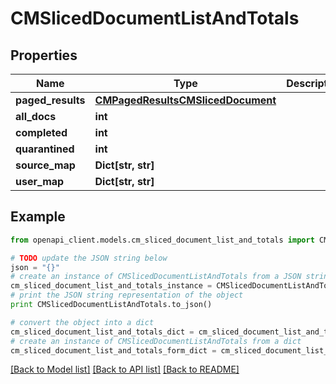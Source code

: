 # CMSlicedDocumentListAndTotals


## Properties
Name | Type | Description | Notes
------------ | ------------- | ------------- | -------------
**paged_results** | [**CMPagedResultsCMSlicedDocument**](CMPagedResultsCMSlicedDocument.md) |  | 
**all_docs** | **int** |  | 
**completed** | **int** |  | 
**quarantined** | **int** |  | 
**source_map** | **Dict[str, str]** |  | 
**user_map** | **Dict[str, str]** |  | 

## Example

```python
from openapi_client.models.cm_sliced_document_list_and_totals import CMSlicedDocumentListAndTotals

# TODO update the JSON string below
json = "{}"
# create an instance of CMSlicedDocumentListAndTotals from a JSON string
cm_sliced_document_list_and_totals_instance = CMSlicedDocumentListAndTotals.from_json(json)
# print the JSON string representation of the object
print CMSlicedDocumentListAndTotals.to_json()

# convert the object into a dict
cm_sliced_document_list_and_totals_dict = cm_sliced_document_list_and_totals_instance.to_dict()
# create an instance of CMSlicedDocumentListAndTotals from a dict
cm_sliced_document_list_and_totals_form_dict = cm_sliced_document_list_and_totals.from_dict(cm_sliced_document_list_and_totals_dict)
```
[[Back to Model list]](../README.md#documentation-for-models) [[Back to API list]](../README.md#documentation-for-api-endpoints) [[Back to README]](../README.md)


